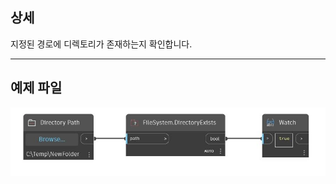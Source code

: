 ## 상세
지정된 경로에 디렉토리가 존재하는지 확인합니다.
___
## 예제 파일

![DirectoryExists](./DSCore.IO.FileSystem.DirectoryExists_img.jpg)

